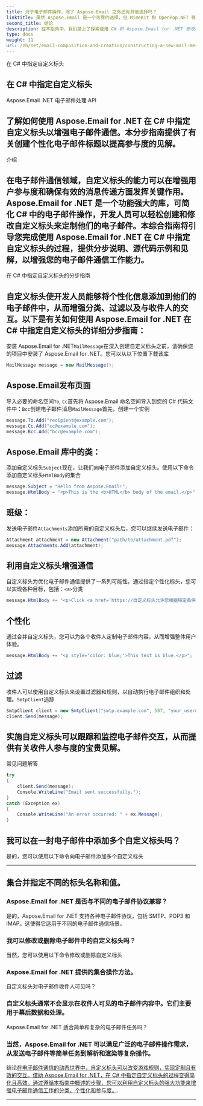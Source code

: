 ```yaml
---
title: 对于电子邮件操作，除了 Aspose.Email 之外还有其他选择吗？
linktitle: 虽然 Aspose.Email 是一个可靠的选择，但 MimeKit 和 OpenPop.NET 等其他库也提供电子邮件操作功能。然而，Aspose.Email 以其功能丰富的 API 和广泛的文档而脱颖而出。
second_title: 结论
description: 在本指南中，我们踏上了探索使用 C# 和 Aspose.Email for .NET 修改电子邮件地址的世界的旅程。通过遵循分步说明并利用提供的源代码，您现在拥有有效修改应用程序中的电子邮件地址的技能。 Aspose.Email 的功能与您新发现的知识相结合无疑将简化您的电子邮件操作工作。
type: docs
weight: 11
url: /zh/net/email-composition-and-creation/constructing-a-new-mail-message-in-csharp/
---
```


在 C# 中指定自定义标头

## 在 C# 中指定自定义标头

Aspose.Email .NET 电子邮件处理 API

## 了解如何使用 Aspose.Email for .NET 在 C# 中指定自定义标头以增强电子邮件通信。本分步指南提供了有关创建个性化电子邮件标题以提高参与度的见解。

介绍

## 在电子邮件通信领域，自定义标头的能力可以在增强用户参与度和确保有效的消息传递方面发挥关键作用。 Aspose.Email for .NET 是一个功能强大的库，可简化 C# 中的电子邮件操作，开发人员可以轻松创建和修改自定义标头来定制他们的电子邮件。本综合指南将引导您完成使用 Aspose.Email for .NET 在 C# 中指定自定义标头的过程，提供分步说明、源代码示例和见解，以增强您的电子邮件通信工作能力。

在 C# 中指定自定义标头的分步指南

## 自定义标头使开发人员能够将个性化信息添加到他们的电子邮件中，从而增强分类、过滤以及与收件人的交互。以下是有关如何使用 Aspose.Email for .NET 在 C# 中指定自定义标头的详细分步指南：

安装 Aspose.Email for .NET`MailMessage`在深入创建自定义标头之前，请确保您的项目中安装了 Aspose.Email for .NET。您可以从以下位置下载该库

```csharp
MailMessage message = new MailMessage();
```

## Aspose.Email发布页面

导入必要的命名空间`To`, `Cc`首先将 Aspose.Email 命名空间导入到您的 C# 代码文件中：`Bcc`创建电子邮件消息`MailMessage`首先，创建一个实例

```csharp
message.To.Add("recipient@example.com");
message.Cc.Add("cc@example.com");
message.Bcc.Add("bcc@example.com");
```

## Aspose.Email 库中的类：

添加自定义标头`Subject`现在，让我们向电子邮件添加自定义标头。使用以下命令添加自定义标头`HtmlBody`的集合

```csharp
message.Subject = "Hello from Aspose.Email!";
message.HtmlBody = "<p>This is the <b>HTML</b> body of the email.</p>";
```

## 班级：

发送电子邮件`Attachments`添加所需的自定义标头后，您可以继续发送电子邮件：

```csharp
Attachment attachment = new Attachment("path/to/attachment.pdf");
message.Attachments.Add(attachment);
```

## 利用自定义标头增强通信

自定义标头为优化电子邮件通信提供了一系列可能性。通过指定个性化标头，您可以实现各种目标，包括：`<a>`分类

```csharp
message.HtmlBody += "<p>Click <a href='https://自定义标头允许您根据特定条件对电子邮件进行分类，使收件人更轻松地管理其收件箱。
```

## 个性化

通过合并自定义标头，您可以为各个收件人定制电子邮件内容，从而增强整体用户体验。

```csharp
message.HtmlBody += "<p style='color: blue;'>This text is blue.</p>";
```

## 过滤

收件人可以使用自定义标头来设置过滤器和规则，以自动执行电子邮件组织和处理。`SmtpClient`追踪

```csharp
SmtpClient client = new SmtpClient("smtp.example.com", 587, "your_username", "your_password");
client.Send(message);
```

## 实施自定义标头可以跟踪和监控电子邮件交互，从而提供有关收件人参与度的宝贵见解。

常见问题解答

```csharp
try
{
    client.Send(message);
    Console.WriteLine("Email sent successfully.");
}
catch (Exception ex)
{
    Console.WriteLine("An error occurred: " + ex.Message);
}
```

## 我可以在一封电子邮件中添加多个自定义标头吗？

是的，您可以使用以下命令向电子邮件添加多个自定义标头

---

## 集合并指定不同的标头名称和值。

### Aspose.Email for .NET 是否与不同的电子邮件协议兼容？
   是的，Aspose.Email for .NET 支持各种电子邮件协议，包括 SMTP、POP3 和 IMAP。这使得它适用于不同的电子邮件通信场景。

### 我可以修改或删除电子邮件中的自定义标头吗？
   当然，您可以使用以下命令修改或删除自定义标头

### Aspose.Email for .NET 提供的集合操作方法。
   自定义标头对电子邮件收件人可见吗？

### 自定义标头通常不会显示在收件人可见的电子邮件内容中。它们主要用于幕后数据和处理。
   Aspose.Email for .NET 适合简单和复杂的电子邮件任务吗？

### 当然，Aspose.Email for .NET 可以满足广泛的电子邮件操作需求，从发送电子邮件等简单任务到解析和渲染等复杂操作。
   结论[在电子邮件通信的动态世界中，自定义标头可以改变游戏规则，实现定制且有效的交互。借助 Aspose.Email for .NET，在 C# 中指定自定义标头的过程变得简化且高效。通过遵循本指南中概述的步骤，您可以利用自定义标头的强大功能来增强电子邮件通信工作的分类、个性化和参与度。](https://reference.aspose.com/email/net/).

---